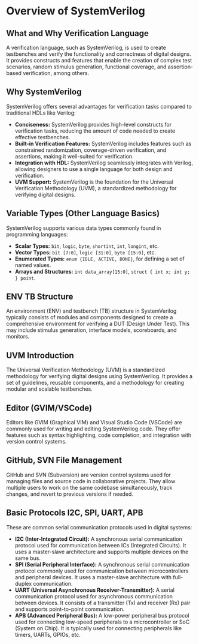 # Overview of SystemVerilog

## What and Why Verification Language

A verification language, such as SystemVerilog, is used to create testbenches and verify the functionality and correctness of digital designs. It provides constructs and features that enable the creation of complex test scenarios, random stimulus generation, functional coverage, and assertion-based verification, among others.

## Why SystemVerilog

SystemVerilog offers several advantages for verification tasks compared to traditional HDLs like Verilog:

- **Conciseness:** SystemVerilog provides high-level constructs for verification tasks, reducing the amount of code needed to create effective testbenches.
- **Built-in Verification Features:** SystemVerilog includes features such as constrained randomization, coverage-driven verification, and assertions, making it well-suited for verification.
- **Integration with HDL:** SystemVerilog seamlessly integrates with Verilog, allowing designers to use a single language for both design and verification.
- **UVM Support:** SystemVerilog is the foundation for the Universal Verification Methodology (UVM), a standardized methodology for verifying digital designs.

## Variable Types (Other Language Basics)

SystemVerilog supports various data types commonly found in programming languages:

- **Scalar Types:** `bit`, `logic`, `byte`, `shortint`, `int`, `longint`, etc.
- **Vector Types:** `bit [7:0]`, `logic [31:0]`, `byte [15:0]`, etc.
- **Enumerated Types:** `enum {IDLE, ACTIVE, DONE}`, for defining a set of named values.
- **Arrays and Structures:** `int data_array[15:0]`, `struct { int x; int y; } point`.

## ENV TB Structure

An environment (ENV) and testbench (TB) structure in SystemVerilog typically consists of modules and components designed to create a comprehensive environment for verifying a DUT (Design Under Test). This may include stimulus generation, interface models, scoreboards, and monitors.

## UVM Introduction

The Universal Verification Methodology (UVM) is a standardized methodology for verifying digital designs using SystemVerilog. It provides a set of guidelines, reusable components, and a methodology for creating modular and scalable testbenches.

## Editor (GVIM/VSCode)

Editors like GVIM (Graphical VIM) and Visual Studio Code (VSCode) are commonly used for writing and editing SystemVerilog code. They offer features such as syntax highlighting, code completion, and integration with version control systems.

## GitHub, SVN File Management

GitHub and SVN (Subversion) are version control systems used for managing files and source code in collaborative projects. They allow multiple users to work on the same codebase simultaneously, track changes, and revert to previous versions if needed.

## Basic Protocols I2C, SPI, UART, APB

These are common serial communication protocols used in digital systems:

- **I2C (Inter-Integrated Circuit):** A synchronous serial communication protocol used for communication between ICs (Integrated Circuits). It uses a master-slave architecture and supports multiple devices on the same bus.
- **SPI (Serial Peripheral Interface):** A synchronous serial communication protocol commonly used for communication between microcontrollers and peripheral devices. It uses a master-slave architecture with full-duplex communication.
- **UART (Universal Asynchronous Receiver-Transmitter):** A serial communication protocol used for asynchronous communication between devices. It consists of a transmitter (Tx) and receiver (Rx) pair and supports point-to-point communication.
- **APB (Advanced Peripheral Bus):** A low-power peripheral bus protocol used for connecting low-speed peripherals to a microcontroller or SoC (System on Chip). It is typically used for connecting peripherals like timers, UARTs, GPIOs, etc.

